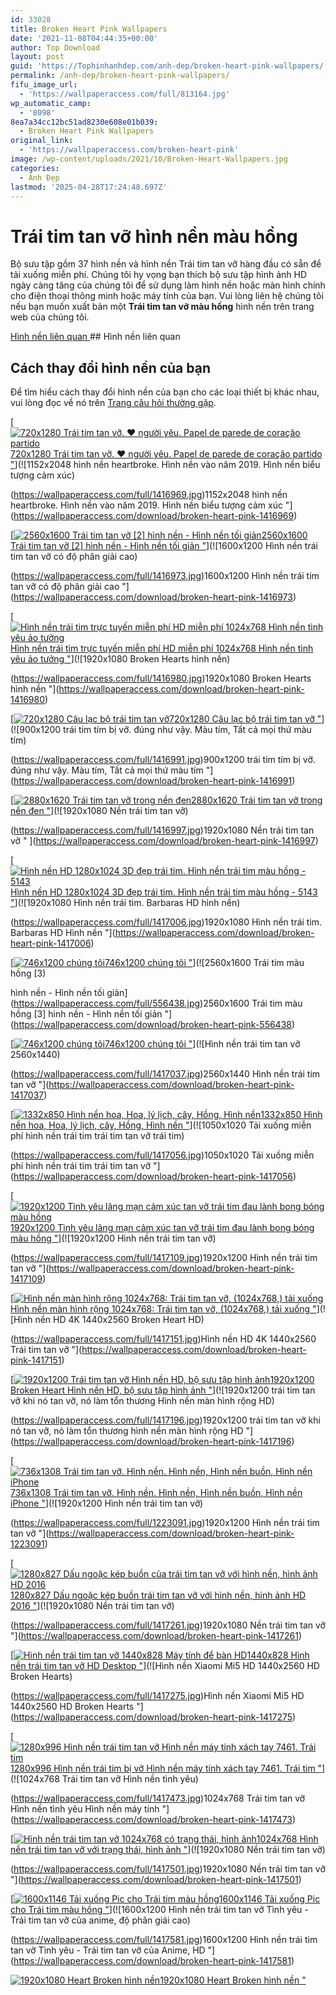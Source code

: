 ```yaml
---
id: 33028
title: Broken Heart Pink Wallpapers
date: '2021-11-08T04:44:35+00:00'
author: Top Download
layout: post
guid: 'https://Tophinhanhdep.com/anh-dep/broken-heart-pink-wallpapers/'
permalink: /anh-dep/broken-heart-pink-wallpapers/
fifu_image_url:
  - 'https://wallpaperaccess.com/full/813164.jpg'
wp_automatic_camp:
  - '8098'
8ea7a34cc12bc51ad8230e608e01b039:
  - Broken Heart Pink Wallpapers
original_link:
  - 'https://wallpaperaccess.com/broken-heart-pink'
image: /wp-content/uploads/2021/10/Broken-Heart-Wallpapers.jpg
categories:
  - Ảnh Đẹp
lastmod: '2025-04-28T17:24:48.697Z'
---
```

# Trái tim tan vỡ hình nền màu hồng

Bộ sưu tập gồm 37 hình nền và hình nền Trái tim tan vỡ hàng đầu có sẵn để tải xuống miễn phí. Chúng tôi hy vọng bạn thích bộ sưu tập hình ảnh HD ngày càng tăng của chúng tôi để sử dụng làm hình nền hoặc màn hình chính cho điện thoại thông minh hoặc máy tính của bạn. Vui lòng liên hệ chúng tôi nếu bạn muốn xuất bản một **Trái tim tan vỡ màu hồng** hình nền trên trang web của chúng tôi.

[Hình nền liên quan ](#related) ## Hình nền liên quan

## Cách thay đổi hình nền của bạn

Để tìm hiểu cách thay đổi hình nền của bạn cho các loại thiết bị khác nhau, vui lòng đọc về nó trên [Trang câu hỏi thường gặp](https://tophinhanhdep.com/faq/).

  
[[![720x1280 Trái tim tan vỡ.  ❤ người yêu.  Papel de parede de coração partido](https://wallpaperaccess.com/full/813164.jpg)720x1280 Trái tim tan vỡ. ❤ người yêu. Papel de parede de coração partido "](https://wallpaperaccess.com/download/broken-heart-pink-813164)](![1152x2048 hình nền heartbroke.  Hình nền vào năm 2019. Hình nền biểu tượng cảm xúc)

(https://wallpaperaccess.com/full/1416969.jpg)1152x2048 hình nền heartbroke. Hình nền vào năm 2019. Hình nền biểu tượng cảm xúc "](https://wallpaperaccess.com/download/broken-heart-pink-1416969)

[[![2560x1600 Trái tim tan vỡ [2] hình nền - Hình nền tối giản](https://wallpaperaccess.com/full/1416971.jpg)2560x1600 Trái tim tan vỡ \[2\] hình nền - Hình nền tối giản "](https://wallpaperaccess.com/download/broken-heart-pink-1416971)](![1600x1200 Hình nền trái tim tan vỡ có độ phân giải cao)

(https://wallpaperaccess.com/full/1416973.jpg)1600x1200 Hình nền trái tim tan vỡ có độ phân giải cao "](https://wallpaperaccess.com/download/broken-heart-pink-1416973)

[[![Hình nền trái tim trực tuyến miễn phí HD miễn phí 1024x768 Hình nền tình yêu ảo tưởng](https://wallpaperaccess.com/full/1416974.png)Hình nền trái tim trực tuyến miễn phí HD miễn phí 1024x768 Hình nền tình yêu ảo tưởng "](https://wallpaperaccess.com/download/broken-heart-pink-1416974)](![1920x1080 Broken Hearts hình nền)

(https://wallpaperaccess.com/full/1416980.jpg)1920x1080 Broken Hearts hình nền "](https://wallpaperaccess.com/download/broken-heart-pink-1416980)

[[![720x1280 Câu lạc bộ trái tim tan vỡ](https://wallpaperaccess.com/full/1416990.jpg)720x1280 Câu lạc bộ trái tim tan vỡ "](https://wallpaperaccess.com/download/broken-heart-pink-1416990)](![900x1200 trái tim tím bị vỡ.  đúng như vậy.  Màu tím, Tất cả mọi thứ màu tím)

(https://wallpaperaccess.com/full/1416991.jpg)900x1200 trái tim tím bị vỡ. đúng như vậy. Màu tím, Tất cả mọi thứ màu tím "](https://wallpaperaccess.com/download/broken-heart-pink-1416991)

[[![2880x1620 Trái tim tan vỡ trong nền đen](https://wallpaperaccess.com/full/1416992.jpg)2880x1620 Trái tim tan vỡ trong nền đen "](https://wallpaperaccess.com/download/broken-heart-pink-1416992)](![1920x1080 Nền trái tim tan vỡ)

(https://wallpaperaccess.com/full/1416997.jpg)1920x1080 Nền trái tim tan vỡ " ](https://wallpaperaccess.com/download/broken-heart-pink-1416997)

[[![Hình nền HD 1280x1024 3D đẹp trái tim.  Hình nền trái tim màu hồng - 5143](https://wallpaperaccess.com/full/1417005.jpg)Hình nền HD 1280x1024 3D đẹp trái tim. Hình nền trái tim màu hồng - 5143 "](https://wallpaperaccess.com/download/broken-heart-pink-1417005)](![1920x1080 Hình nền trái tim.  Barbaras HD hình nền)

(https://wallpaperaccess.com/full/1417006.jpg)1920x1080 Hình nền trái tim. Barbaras HD Hình nền "](https://wallpaperaccess.com/download/broken-heart-pink-1417006)

[[![746x1200 chúng tôi](https://wallpaperaccess.com/full/1268385.jpg)746x1200 chúng tôi "](https://wallpaperaccess.com/download/broken-heart-pink-1268385)](![2560x1600 Trái tim màu hồng [3)

 hình nền - Hình nền tối giản](https://wallpaperaccess.com/full/556438.jpg)2560x1600 Trái tim màu hồng \[3\] hình nền - Hình nền tối giản "](https://wallpaperaccess.com/download/broken-heart-pink-556438)

[[![746x1200 chúng tôi](https://wallpaperaccess.com/full/1417035.jpg)746x1200 chúng tôi "](https://wallpaperaccess.com/download/broken-heart-pink-1417035)](![Hình nền trái tim tan vỡ 2560x1440)

(https://wallpaperaccess.com/full/1417037.jpg)2560x1440 Hình nền trái tim tan vỡ "](https://wallpaperaccess.com/download/broken-heart-pink-1417037)

[[![1332x850 Hình nền hoa, Hoa, lý lịch, cây, Hồng, Hình nền](https://wallpaperaccess.com/full/1417045.jpg)1332x850 Hình nền hoa, Hoa, lý lịch, cây, Hồng, Hình nền "](https://wallpaperaccess.com/download/broken-heart-pink-1417045)](![1050x1020 Tải xuống miễn phí hình nền trái tim trái tim tan vỡ trái tim)

(https://wallpaperaccess.com/full/1417056.jpg)1050x1020 Tải xuống miễn phí hình nền trái tim trái tim tan vỡ "](https://wallpaperaccess.com/download/broken-heart-pink-1417056)

[[![1920x1200 Tình yêu lãng mạn cảm xúc tan vỡ trái tim đau lành bong bóng màu hồng](https://wallpaperaccess.com/full/1417099.jpg)1920x1200 Tình yêu lãng mạn cảm xúc tan vỡ trái tim đau lành bong bóng màu hồng "](https://wallpaperaccess.com/download/broken-heart-pink-1417099)](![1920x1200 Hình nền trái tim tan vỡ)

(https://wallpaperaccess.com/full/1417109.jpg)1920x1200 Hình nền trái tim tan vỡ "](https://wallpaperaccess.com/download/broken-heart-pink-1417109)

[[![Hình nền màn hình rộng 1024x768: Trái tim tan vỡ, (1024x768,) tải xuống](https://wallpaperaccess.com/full/1417147.jpg)Hình nền màn hình rộng 1024x768: Trái tim tan vỡ, (1024x768,) tải xuống "](https://wallpaperaccess.com/download/broken-heart-pink-1417147)](![Hình nền HD 4K 1440x2560 Broken Heart HD)

(https://wallpaperaccess.com/full/1417151.jpg)Hình nền HD 4K 1440x2560 Trái tim tan vỡ "](https://wallpaperaccess.com/download/broken-heart-pink-1417151)

[[![1920x1200 Trái tim tan vỡ Hình nền HD, bộ sưu tập hình ảnh](https://wallpaperaccess.com/full/1417181.jpg)1920x1200 Broken Heart Hình nền HD, bộ sưu tập hình ảnh "](https://wallpaperaccess.com/download/broken-heart-pink-1417181)](![1920x1200 trái tim tan vỡ khi nó tan vỡ, nó làm tổn thương Hình nền màn hình rộng HD)

(https://wallpaperaccess.com/full/1417196.jpg)1920x1200 trái tim tan vỡ khi nó tan vỡ, nó làm tổn thương hình nền màn hình rộng HD "](https://wallpaperaccess.com/download/broken-heart-pink-1417196)

[[![736x1308 Trái tim tan vỡ.  Hình nền.  Hình nền, Hình nền buồn, Hình nền iPhone](https://wallpaperaccess.com/full/960689.jpg)736x1308 Trái tim tan vỡ. Hình nền. Hình nền, Hình nền buồn, Hình nền iPhone "](https://wallpaperaccess.com/download/broken-heart-pink-960689)](![1920x1200 Hình nền trái tim tan vỡ)

(https://wallpaperaccess.com/full/1223091.jpg)1920x1200 Hình nền trái tim tan vỡ "](https://wallpaperaccess.com/download/broken-heart-pink-1223091)

[[![1280x827 Dấu ngoặc kép buồn của trái tim tan vỡ với hình nền, hình ảnh HD 2016](https://wallpaperaccess.com/full/368397.jpg)1280x827 Dấu ngoặc kép buồn trái tim tan vỡ với hình nền, hình ảnh HD 2016 "](https://wallpaperaccess.com/download/broken-heart-pink-368397)](![1920x1080 Nền trái tim tan vỡ)

(https://wallpaperaccess.com/full/1417261.jpg)1920x1080 Nền trái tim tan vỡ "](https://wallpaperaccess.com/download/broken-heart-pink-1417261)

[[![Hình nền trái tim tan vỡ 1440x828 Máy tính để bàn HD](https://wallpaperaccess.com/full/1307779.jpg)1440x828 Hình nền trái tim tan vỡ HD Desktop "](https://wallpaperaccess.com/download/broken-heart-pink-1307779)](![Hình nền Xiaomi Mi5 HD 1440x2560 HD Broken Hearts)

(https://wallpaperaccess.com/full/1417275.jpg)Hình nền Xiaomi Mi5 HD 1440x2560 HD Broken Hearts "](https://wallpaperaccess.com/download/broken-heart-pink-1417275)

[[![1280x996 Hình nền trái tim tan vỡ Hình nền máy tính xách tay 7461. Trái tim](https://wallpaperaccess.com/full/1417469.jpg)1280x996 Hình nền trái tim bị vỡ Hình nền máy tính xách tay 7461. Trái tim "](https://wallpaperaccess.com/download/broken-heart-pink-1417469)](![1024x768 Trái tim tan vỡ Hình nền tình yêu)

(https://wallpaperaccess.com/full/1417473.jpg)1024x768 Trái tim tan vỡ Hình nền tình yêu Hình nền máy tính "](https://wallpaperaccess.com/download/broken-heart-pink-1417473)

[[![Hình nền trái tim tan vỡ 1024x768 có trạng thái, hình ảnh](https://wallpaperaccess.com/full/1417493.png)1024x768 Hình nền trái tim tan vỡ với trạng thái, hình ảnh "](https://wallpaperaccess.com/download/broken-heart-pink-1417493)](![1920x1080 Nền trái tim tan vỡ)

(https://wallpaperaccess.com/full/1417501.jpg)1920x1080 Nền trái tim tan vỡ "](https://wallpaperaccess.com/download/broken-heart-pink-1417501)

[[![1600x1146 Tải xuống Pic cho Trái tim màu hồng](https://wallpaperaccess.com/full/1417515.jpg)1600x1146 Tải xuống Pic cho Trái tim màu hồng "](https://wallpaperaccess.com/download/broken-heart-pink-1417515)](![1600x1200 Hình nền trái tim tan vỡ Tình yêu - Trái tim tan vỡ của anime, độ phân giải cao)

(https://wallpaperaccess.com/full/1417581.jpg)1600x1200 Hình nền trái tim tan vỡ Tình yêu - Trái tim tan vỡ của Anime, HD "](https://wallpaperaccess.com/download/broken-heart-pink-1417581)

[![1920x1080 Heart Broken hình nền](https://wallpaperaccess.com/full/1417582.jpg)1920x1080 Heart Broken hình nền "](https://wallpaperaccess.com/download/broken-heart-pink-1417582)
